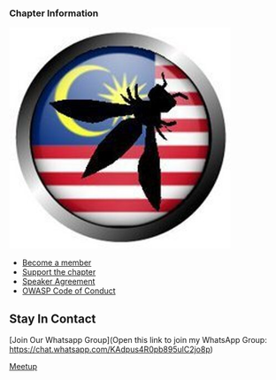 ### Chapter Information

![OWASP Kuala Lumpur Chapter](owaspmy.jpeg
"OWASP Kuala Lumpur Chapter")


* [Become a member](https://owasp.org/membership/)
* [Support the chapter](https://owasp.org/donate/)
* [Speaker Agreement](https://owasp.org/www-policy/legal/speaker-agreement)
* [OWASP Code of Conduct](https://owasp.org/www-policy/operational/code-of-conduct)

## Stay In Contact

[Join Our Whatsapp Group](‎Open this link to join my WhatsApp Group: https://chat.whatsapp.com/KAdpus4R0pb895ulC2jo8p)<br>

[Meetup](https://www.meetup.com/owasp-kuala-lumpur/)<br>
